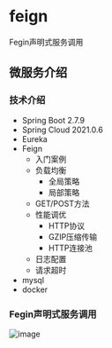 # feign
Fegin声明式服务调用

## 微服务介绍

### 技术介绍

- Spring Boot 2.7.9
- Spring Cloud 2021.0.6
- Eureka
- Feign
  - 入门案例
  - 负载均衡
    - 全局策略
    - 局部策略
  - GET/POST方法
  - 性能调优
    - HTTP协议
    - GZIP压缩传输
    - HTTP连接池
  - 日志配置
  - 请求超时
- mysql
- docker

### Fegin声明式服务调用
![image](https://user-images.githubusercontent.com/49580847/221726059-4361fd73-358b-4d5e-a721-fb05920cfeb8.png)
